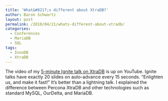 ```yaml
---
title: 'What&#8217;s different about XtraDB?'
author: Baron Schwartz
layout: post
permalink: /2010/04/21/whats-different-about-xtradb/
categories:
  - Conferences
  - MariaDB
  - SQL
tags:
  - InnoDB
  - XtraDB
---
```

The video of my [5-minute Ignite talk on XtraDB][1] is up on YouTube. Ignite talks have exactly 20 slides on auto-advance every 15 seconds. &#8220;Enlighten us, and make it fast!&#8221; It&#8217;s better than a lightning talk. I explained the difference between Percona XtraDB and other technologies such as standard MySQL, OurDelta, and MariaDB.

 [1]: http://www.youtube.com/watch?v=z3V3cv-cruw